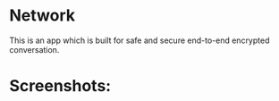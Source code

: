 # Network

This is an app which is built for safe and secure end-to-end encrypted conversation. 

# Screenshots:
